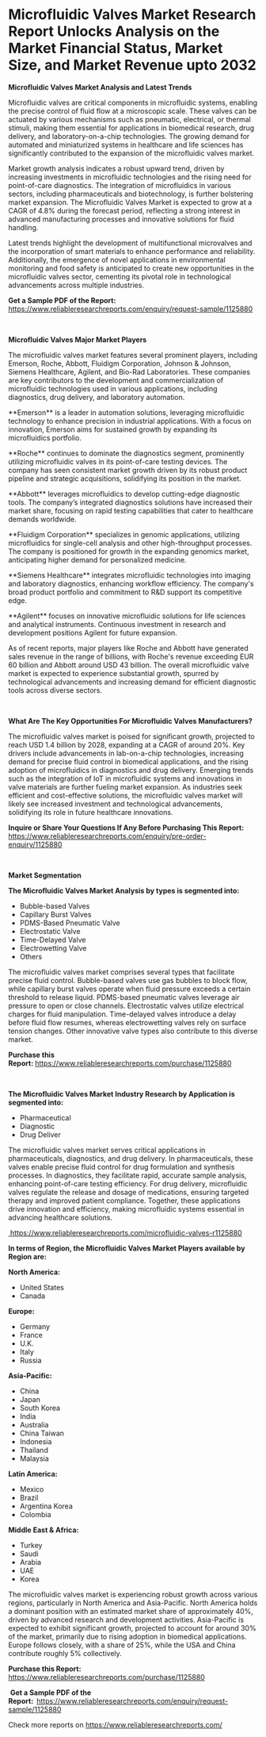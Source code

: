 <p><h1>Microfluidic Valves Market Research Report Unlocks Analysis on the Market Financial Status, Market Size, and Market Revenue upto 2032</h1></p><p><strong>Microfluidic Valves Market Analysis and Latest Trends</strong></p>
<p><p>Microfluidic valves are critical components in microfluidic systems, enabling the precise control of fluid flow at a microscopic scale. These valves can be actuated by various mechanisms such as pneumatic, electrical, or thermal stimuli, making them essential for applications in biomedical research, drug delivery, and laboratory-on-a-chip technologies. The growing demand for automated and miniaturized systems in healthcare and life sciences has significantly contributed to the expansion of the microfluidic valves market.</p><p>Market growth analysis indicates a robust upward trend, driven by increasing investments in microfluidic technologies and the rising need for point-of-care diagnostics. The integration of microfluidics in various sectors, including pharmaceuticals and biotechnology, is further bolstering market expansion. The Microfluidic Valves Market is expected to grow at a CAGR of 4.8% during the forecast period, reflecting a strong interest in advanced manufacturing processes and innovative solutions for fluid handling.</p><p>Latest trends highlight the development of multifunctional microvalves and the incorporation of smart materials to enhance performance and reliability. Additionally, the emergence of novel applications in environmental monitoring and food safety is anticipated to create new opportunities in the microfluidic valves sector, cementing its pivotal role in technological advancements across multiple industries.</p></p>
<p><strong>Get a Sample PDF of the Report:&nbsp;</strong> <a href="https://www.reliableresearchreports.com/enquiry/request-sample/1125880?utm_campaign=2583&utm_medium=2&utm_source=Github&utm_content=ia&utm_term=04032025&utm_id=microfluidic-valves">https://www.reliableresearchreports.com/enquiry/request-sample/1125880</a></p>
<p>&nbsp;</p>
<p><strong>Microfluidic Valves Major Market Players</strong></p>
<p><p>The microfluidic valves market features several prominent players, including Emerson, Roche, Abbott, Fluidigm Corporation, Johnson & Johnson, Siemens Healthcare, Agilent, and Bio-Rad Laboratories. These companies are key contributors to the development and commercialization of microfluidic technologies used in various applications, including diagnostics, drug delivery, and laboratory automation.</p><p>**Emerson** is a leader in automation solutions, leveraging microfluidic technology to enhance precision in industrial applications. With a focus on innovation, Emerson aims for sustained growth by expanding its microfluidics portfolio.</p><p>**Roche** continues to dominate the diagnostics segment, prominently utilizing microfluidic valves in its point-of-care testing devices. The company has seen consistent market growth driven by its robust product pipeline and strategic acquisitions, solidifying its position in the market.</p><p>**Abbott** leverages microfluidics to develop cutting-edge diagnostic tools. The company’s integrated diagnostics solutions have increased their market share, focusing on rapid testing capabilities that cater to healthcare demands worldwide.</p><p>**Fluidigm Corporation** specializes in genomic applications, utilizing microfluidics for single-cell analysis and other high-throughput processes. The company is positioned for growth in the expanding genomics market, anticipating higher demand for personalized medicine.</p><p>**Siemens Healthcare** integrates microfluidic technologies into imaging and laboratory diagnostics, enhancing workflow efficiency. The company's broad product portfolio and commitment to R&D support its competitive edge.</p><p>**Agilent** focuses on innovative microfluidic solutions for life sciences and analytical instruments. Continuous investment in research and development positions Agilent for future expansion.</p><p>As of recent reports, major players like Roche and Abbott have generated sales revenue in the range of billions, with Roche's revenue exceeding EUR 60 billion and Abbott around USD 43 billion. The overall microfluidic valve market is expected to experience substantial growth, spurred by technological advancements and increasing demand for efficient diagnostic tools across diverse sectors.</p></p>
<p>&nbsp;</p>
<p><strong>What Are The Key Opportunities For Microfluidic Valves Manufacturers?</strong></p>
<p><p>The microfluidic valves market is poised for significant growth, projected to reach USD 1.4 billion by 2028, expanding at a CAGR of around 20%. Key drivers include advancements in lab-on-a-chip technologies, increasing demand for precise fluid control in biomedical applications, and the rising adoption of microfluidics in diagnostics and drug delivery. Emerging trends such as the integration of IoT in microfluidic systems and innovations in valve materials are further fueling market expansion. As industries seek efficient and cost-effective solutions, the microfluidic valves market will likely see increased investment and technological advancements, solidifying its role in future healthcare innovations.</p></p>
<p><strong>Inquire or Share Your Questions If Any Before Purchasing This Report:</strong> <a href="https://www.reliableresearchreports.com/enquiry/pre-order-enquiry/1125880?utm_campaign=2583&utm_medium=2&utm_source=Github&utm_content=ia&utm_term=04032025&utm_id=microfluidic-valves">https://www.reliableresearchreports.com/enquiry/pre-order-enquiry/1125880</a></p>
<p>&nbsp;</p>
<p><strong>Market Segmentation</strong></p>
<p><strong>The Microfluidic Valves Market Analysis by types is segmented into:</strong></p>
<p><ul><li>Bubble-based Valves</li><li>Capillary Burst Valves</li><li>PDMS-Based Pneumatic Valve</li><li>Electrostatic Valve</li><li>Time-Delayed Valve</li><li>Electrowetting Valve</li><li>Others</li></ul></p>
<p><p>The microfluidic valves market comprises several types that facilitate precise fluid control. Bubble-based valves use gas bubbles to block flow, while capillary burst valves operate when fluid pressure exceeds a certain threshold to release liquid. PDMS-based pneumatic valves leverage air pressure to open or close channels. Electrostatic valves utilize electrical charges for fluid manipulation. Time-delayed valves introduce a delay before fluid flow resumes, whereas electrowetting valves rely on surface tension changes. Other innovative valve types also contribute to this diverse market.</p></p>
<p><strong>Purchase this Report:&nbsp;</strong><a href="https://www.reliableresearchreports.com/purchase/1125880?utm_campaign=2583&utm_medium=2&utm_source=Github&utm_content=ia&utm_term=04032025&utm_id=microfluidic-valves">https://www.reliableresearchreports.com/purchase/1125880</a></p>
<p>&nbsp;</p>
<p><strong>The Microfluidic Valves Market Industry Research by Application is segmented into:</strong></p>
<p><ul><li>Pharmaceutical</li><li>Diagnostic</li><li>Drug Deliver</li></ul></p>
<p><p>The microfluidic valves market serves critical applications in pharmaceuticals, diagnostics, and drug delivery. In pharmaceuticals, these valves enable precise fluid control for drug formulation and synthesis processes. In diagnostics, they facilitate rapid, accurate sample analysis, enhancing point-of-care testing efficiency. For drug delivery, microfluidic valves regulate the release and dosage of medications, ensuring targeted therapy and improved patient compliance. Together, these applications drive innovation and efficiency, making microfluidic systems essential in advancing healthcare solutions.</p></p>
<p><a href="https://www.reliableresearchreports.com/microfluidic-valves-r1125880?utm_campaign=2583&utm_medium=2&utm_source=Github&utm_content=ia&utm_term=04032025&utm_id=microfluidic-valves">&nbsp;https://www.reliableresearchreports.com/microfluidic-valves-r1125880</a></p>
<p><strong>In terms of Region, the Microfluidic Valves Market Players available by Region are:</strong></p>
<p>
    <p> <strong> North America: </strong>
        <ul>
            <li>United States</li>
            <li>Canada</li>
        </ul>
        </p> 
    <p> <strong> Europe: </strong>
        <ul>
            <li>Germany</li>
            <li>France</li>
            <li>U.K.</li>
            <li>Italy</li>
            <li>Russia</li>
        </ul>
        </p> 
    <p> <strong> Asia-Pacific: </strong>
        <ul>
            <li>China</li>
            <li>Japan</li>
            <li>South Korea</li>
            <li>India</li>
            <li>Australia</li>
            <li>China Taiwan</li>
            <li>Indonesia</li>
            <li>Thailand</li>
            <li>Malaysia</li>
        </ul>
        </p> 
    <p> <strong> Latin America: </strong>
        <ul>
            <li>Mexico</li>
            <li>Brazil</li>
            <li>Argentina Korea</li>
            <li>Colombia</li>
        </ul>
        </p> 
    <p> <strong> Middle East & Africa: </strong>
        <ul>
            <li>Turkey</li>
            <li>Saudi</li>
            <li>Arabia</li>
            <li>UAE</li>
            <li>Korea</li>
        </ul>
    </p>
    </p>
<p><p>The microfluidic valves market is experiencing robust growth across various regions, particularly in North America and Asia-Pacific. North America holds a dominant position with an estimated market share of approximately 40%, driven by advanced research and development activities. Asia-Pacific is expected to exhibit significant growth, projected to account for around 30% of the market, primarily due to rising adoption in biomedical applications. Europe follows closely, with a share of 25%, while the USA and China contribute roughly 5% collectively.</p></p>
<p><strong>Purchase this Report: </strong><a href="https://www.reliableresearchreports.com/purchase/1125880?utm_campaign=2583&utm_medium=2&utm_source=Github&utm_content=ia&utm_term=04032025&utm_id=microfluidic-valves">https://www.reliableresearchreports.com/purchase/1125880</a></p>
<p>&nbsp;<strong>Get a Sample PDF of the Report:&nbsp;&nbsp;</strong><a href="https://www.reliableresearchreports.com/enquiry/request-sample/1125880?utm_campaign=2583&utm_medium=2&utm_source=Github&utm_content=ia&utm_term=04032025&utm_id=microfluidic-valves">https://www.reliableresearchreports.com/enquiry/request-sample/1125880</a></p>
<p><strong></strong></p>
<p>Check more reports on <a href="https://www.reliableresearchreports.com/?utm_campaign=2583&utm_medium=2&utm_source=Github&utm_content=ia&utm_term=04032025&utm_id=microfluidic-valves">https://www.reliableresearchreports.com/</a></p>
